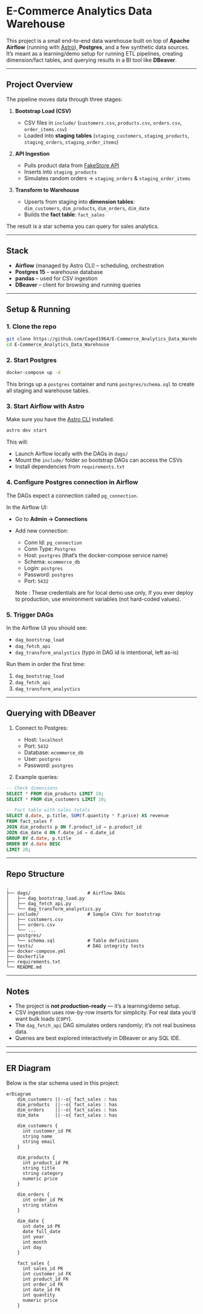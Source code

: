 # E-Commerce Analytics Data Warehouse

This project is a small end-to-end data warehouse built on top of **Apache Airflow** (running with [Astro](https://www.astronomer.io/)), **Postgres**, and a few synthetic data sources.  
It’s meant as a learning/demo setup for running ETL pipelines, creating dimension/fact tables, and querying results in a BI tool like **DBeaver**.

---

## Project Overview

The pipeline moves data through three stages:

1. **Bootstrap Load (CSV)**

   - CSV files in `include/` (`customers.csv`, `products.csv`, `orders.csv`, `order_items.csv`)
   - Loaded into **staging tables** (`staging_customers`, `staging_products`, `staging_orders`, `staging_order_items`)

2. **API Ingestion**

   - Pulls product data from [FakeStore API](https://fakestoreapi.com/)
   - Inserts into `staging_products`
   - Simulates random orders → `staging_orders` & `staging_order_items`

3. **Transform to Warehouse**
   - Upserts from staging into **dimension tables**:  
     `dim_customers`, `dim_products`, `dim_orders`, `dim_date`
   - Builds the **fact table**: `fact_sales`

The result is a star schema you can query for sales analytics.

---

## Stack

- **Airflow** (managed by Astro CLI) – scheduling, orchestration
- **Postgres 15** – warehouse database
- **pandas** – used for CSV ingestion
- **DBeaver** – client for browsing and running queries

---

## Setup & Running

### 1. Clone the repo

```bash
git clone https://github.com/Caged1964/E-Commerce_Analytics_Data_Warehouse.git
cd E-Commerce_Analytics_Data_Warehouse
```

### 2. Start Postgres

```bash
docker-compose up -d
```

This brings up a `postgres` container and runs `postgres/schema.sql` to create all staging and warehouse tables.

### 3. Start Airflow with Astro

Make sure you have the [Astro CLI](https://docs.astronomer.io/astro/cli/overview) installed.

```bash
astro dev start
```

This will:

- Launch Airflow locally with the DAGs in `dags/`
- Mount the `include/` folder so bootstrap DAGs can access the CSVs
- Install dependencies from `requirements.txt`

### 4. Configure Postgres connection in Airflow

The DAGs expect a connection called `pg_connection`.

In the Airflow UI:

- Go to **Admin → Connections**
- Add new connection:

  - Conn Id: `pg_connection`
  - Conn Type: `Postgres`
  - Host: `postgres` (that’s the docker-compose service name)
  - Schema: `ecommerce_db`
  - Login: `postgres`
  - Password: `postgres`
  - Port: `5432`

  Note : These credentials are for local demo use only, If you ever deploy to production, use environment variables (not hard-coded values).

### 5. Trigger DAGs

In the Airflow UI you should see:

- `dag_bootstrap_load`
- `dag_fetch_api`
- `dag_transform_analystics` (typo in DAG id is intentional, left as-is)

Run them in order the first time:

1. `dag_bootstrap_load`
2. `dag_fetch_api`
3. `dag_transform_analystics`

---

## Querying with DBeaver

1. Connect to Postgres:

   - Host: `localhost`
   - Port: `5432`
   - Database: `ecommerce_db`
   - User: `postgres`
   - Password: `postgres`

2. Example queries:

```sql
-- Check dimensions
SELECT * FROM dim_products LIMIT 10;
SELECT * FROM dim_customers LIMIT 10;

-- Fact table with sales totals
SELECT d.date, p.title, SUM(f.quantity * f.price) AS revenue
FROM fact_sales f
JOIN dim_products p ON f.product_id = p.product_id
JOIN dim_date d ON f.date_id = d.date_id
GROUP BY d.date, p.title
ORDER BY d.date DESC
LIMIT 20;
```

---

## Repo Structure

```
.
├── dags/                     # Airflow DAGs
│   ├── dag_bootstrap_load.py
│   ├── dag_fetch_api.py
│   └── dag_transform_analystics.py
├── include/                  # Sample CSVs for bootstrap
│   ├── customers.csv
│   ├── orders.csv
│   └── ...
├── postgres/
│   └── schema.sql            # Table definitions
├── tests/                    # DAG integrity tests
├── docker-compose.yml
├── Dockerfile
├── requirements.txt
└── README.md
```

---

## Notes

- The project is **not production-ready** — it’s a learning/demo setup.
- CSV ingestion uses row-by-row inserts for simplicity. For real data you’d want bulk loads (`COPY`).
- The `dag_fetch_api` DAG simulates orders randomly; it’s not real business data.
- Queries are best explored interactively in DBeaver or any SQL IDE.

---

---

## ER Diagram

Below is the star schema used in this project:

```mermaid
erDiagram
    dim_customers ||--o{ fact_sales : has
    dim_products  ||--o{ fact_sales : has
    dim_orders    ||--o{ fact_sales : has
    dim_date      ||--o{ fact_sales : has

    dim_customers {
      int customer_id PK
      string name
      string email
    }

    dim_products {
      int product_id PK
      string title
      string category
      numeric price
    }

    dim_orders {
      int order_id PK
      string status
    }

    dim_date {
      int date_id PK
      date full_date
      int year
      int month
      int day
    }

    fact_sales {
      int sales_id PK
      int customer_id FK
      int product_id FK
      int order_id FK
      int date_id FK
      int quantity
      numeric price
    }
```
